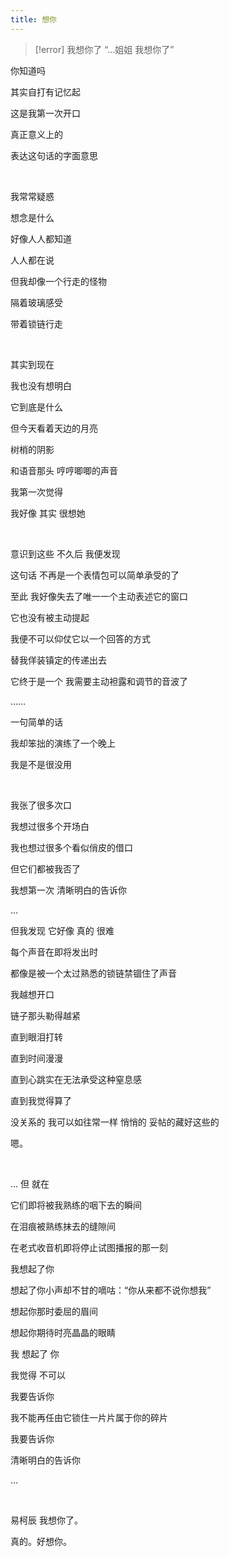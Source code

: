 ```yaml
---
title: 想你
---
```


> [!error] 我想你了
> “…姐姐 我想你了”

你知道吗

其实自打有记忆起

这是我第一次开口

真正意义上的

表达这句话的字面意思

<br>

我常常疑惑

想念是什么

好像人人都知道

人人都在说

但我却像一个行走的怪物

隔着玻璃感受

带着锁链行走

<br>

其实到现在

我也没有想明白

它到底是什么

但今天看着天边的月亮

树梢的阴影

和语音那头 哼哼唧唧的声音

我第一次觉得

我好像 其实 很想她

<br>

意识到这些 不久后 我便发现

这句话 不再是一个表情包可以简单承受的了

至此 我好像失去了唯一一个主动表述它的窗口

它也没有被主动提起

我便不可以仰仗它以一个回答的方式

替我佯装镇定的传递出去

它终于是一个 我需要主动袒露和调节的音波了

……

一句简单的话

我却笨拙的演练了一个晚上

我是不是很没用

<br>

我张了很多次口

我想过很多个开场白 

我也想过很多个看似俏皮的借口

但它们都被我否了

我想第一次 清晰明白的告诉你

…

但我发现 它好像 真的 很难

每个声音在即将发出时

都像是被一个太过熟悉的锁链禁锢住了声音

我越想开口

链子那头勒得越紧

直到眼泪打转

直到时间漫漫

直到心跳实在无法承受这种窒息感

直到我觉得算了

没关系的 我可以如往常一样 悄悄的 妥帖的藏好这些的

嗯。

<br>

… 但 就在

它们即将被我熟练的咽下去的瞬间

在泪痕被熟练抹去的缝隙间

在老式收音机即将停止试图播报的那一刻

我想起了你

想起了你小声却不甘的嘀咕：“你从来都不说你想我”

想起你那时委屈的眉间

想起你期待时亮晶晶的眼睛

我 想起了 你

我觉得 不可以

我要告诉你

我不能再任由它锁住一片片属于你的碎片

我要告诉你

清晰明白的告诉你

…

<br>

易柯辰 我想你了。

真的。好想你。
